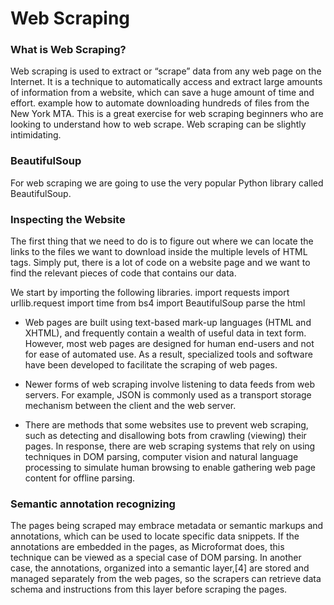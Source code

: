 # Web Scraping

### What is Web Scraping?

Web scraping is used to extract or “scrape” data from any web page on the Internet.
It is a technique to automatically access and extract large amounts of information from a website, which can save a huge amount of time and effort. example how to automate downloading hundreds of files from the New York MTA. This is a great exercise for web scraping beginners who are looking to understand how to web scrape. Web scraping can be slightly intimidating.

### BeautifulSoup

For web scraping we are going to use the very popular Python library called BeautifulSoup.

### Inspecting the Website

The first thing that we need to do is to figure out where we can locate the links to the files we want to download inside the multiple levels of HTML tags. Simply put, there is a lot of code on a website page and we want to find the relevant pieces of code that contains our data.

We start by importing the following libraries. import requests import urllib.request import time from bs4 import BeautifulSoup parse the html


* Web pages are built using text-based mark-up languages (HTML and XHTML), and frequently contain a wealth of useful data in text form. However, most web pages are designed for human end-users and not for ease of automated use. As a result, specialized tools and software have been developed to facilitate the scraping of web pages.

* Newer forms of web scraping involve listening to data feeds from web servers. For example, JSON is commonly used as a transport storage mechanism between the client and the web server.

* There are methods that some websites use to prevent web scraping, such as detecting and disallowing bots from crawling (viewing) their pages. In response, there are web scraping systems that rely on using techniques in DOM parsing, computer vision and natural language processing to simulate human browsing to enable gathering web page content for offline parsing.

### Semantic annotation recognizing

The pages being scraped may embrace metadata or semantic markups and annotations, which can be used to locate specific data snippets. If the annotations are embedded in the pages, as Microformat does, this technique can be viewed as a special case of DOM parsing. In another case, the annotations, organized into a semantic layer,[4] are stored and managed separately from the web pages, so the scrapers can retrieve data schema and instructions from this layer before scraping the pages.